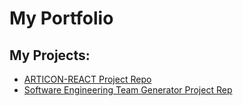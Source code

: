 # My Portfolio

## My Projects:
<ul>
  <li><a href = "https://hjlogique.github.io/ARTICON-REACT">ARTICON-REACT Project Repo</a></li>
  <li><a href = "https://hjlogique.github.io/Software-Engineering-Team-Generator">Software Engineering Team Generator Project Rep</a></li>
</ul>

